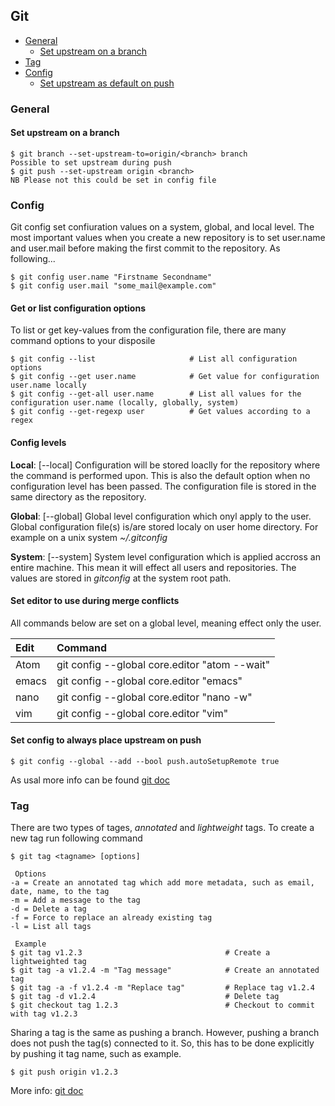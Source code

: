 
## Git 

* [General](#general)
    - [Set upstream on a branch](#set-upstream-on-a-branch)
* [Tag](#tag)
* [Config](#config)
    - [Set upstream as default on push](#set-config-to-always-place-upstream-on-push)

### General

#### Set upstream on a branch
```
$ git branch --set-upstream-to=origin/<branch> branch
Possible to set upstream during push 
$ git push --set-upstream origin <branch>
NB Please not this could be set in config file 
```

### Config
Git config set confiuration values on a system, global, and local level. The most important values when you create a new repository is to set user.name and user.mail before making the first commit to the repository. As following...
``` 
$ git config user.name "Firstname Secondname"
$ git config user.mail "some_mail@example.com"
```
#### Get or list configuration options
To list or get key-values from the configuration file, there are many command options to your disposile

```
$ git config --list                     # List all configuration options
$ git config --get user.name            # Get value for configuration user.name locally
$ git config --get-all user.name        # List all values for the configuration user.name (locally, globally, system)
$ git config --get-regexp user          # Get values according to a regex
```

#### Config levels
**Local**: [--local] Configuration will be stored loaclly for the repository where the command is performed upon. This is also the default option when no configuration level has been passed. The configuration file is stored in the same directory as the repository. 

**Global**: [--global] Global level configuration which onyl apply to the user. Global configuration file(s) is/are stored localy on user home directory. For example on a unix system *~/.gitconfig*

**System**: [--system] System level configuration which is applied accross an entire machine. This mean it will effect all users and repositories. The values are stored in *gitconfig* at the system root path. 

#### Set editor to use during merge conflicts
All commands below are set on a global level, meaning effect only the user. 

|Edit               |Command                                            |
|:------------------|:--------------------------------------------------|
| Atom              | git config --global core.editor "atom --wait"     |
| emacs             | git config --global core.editor "emacs"           |
| nano              | git config --global core.editor "nano -w"         |
| vim               | git config --global core.editor "vim"             |

#### Set config to always place upstream on push
```
$ git config --global --add --bool push.autoSetupRemote true
```

As usal more info can be found [git doc](https://git-scm.com/docs/git-config)

### Tag
There are two types of tages, *annotated* and *lightweight* tags. To create a new tag run following command
```
$ git tag <tagname> [options] 

 Options
-a = Create an annotated tag which add more metadata, such as email, date, name, to the tag
-m = Add a message to the tag
-d = Delete a tag
-f = Force to replace an already existing tag
-l = List all tags

 Example
$ git tag v1.2.3                                # Create a lightweighted tag
$ git tag -a v1.2.4 -m "Tag message"            # Create an annotated tag
$ git tag -a -f v1.2.4 -m "Replace tag"         # Replace tag v1.2.4
$ git tag -d v1.2.4                             # Delete tag
$ git checkout tag 1.2.3                        # Checkout to commit with tag v1.2.3
```
Sharing a tag is the same as pushing a branch. However, pushing a branch does not push the tag(s) connected to it. So, this has to be done explicitly by pushing it tag name, such as example.
```
$ git push origin v1.2.3
```

More info: [git doc](https://git-scm.com/docs/git-tag)